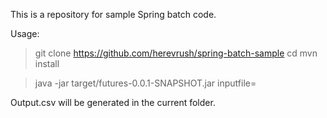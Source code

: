 This is a repository for sample Spring batch code.

Usage:

> git clone https://github.com/herevrush/spring-batch-sample
> cd <directory of project>
> mvn install 

> java -jar  target/futures-0.0.1-SNAPSHOT.jar inputfile=<full path of input file>


Output.csv will be generated in the current folder.

